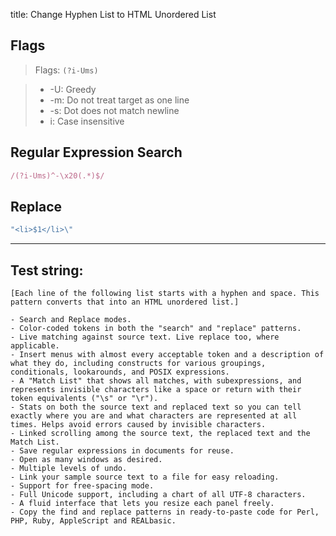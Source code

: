 title: Change Hyphen List to HTML Unordered List

## Flags

> Flags: `(?i-Ums)`

> * -U: Greedy
> * -m: Do not treat target as one line
> * -s: Dot does not match newline
> * i: Case insensitive

## Regular Expression Search

```ruby
/(?i-Ums)^-\x20(.*)$/
```

## Replace

```ruby
"<li>$1</li>\"
```

---

## Test string:

```text
[Each line of the following list starts with a hyphen and space. This pattern converts that into an HTML unordered list.]

- Search and Replace modes.
- Color-coded tokens in both the "search" and "replace" patterns.
- Live matching against source text. Live replace too, where applicable.
- Insert menus with almost every acceptable token and a description of what they do, including constructs for various groupings, conditionals, lookarounds, and POSIX expressions.
- A "Match List" that shows all matches, with subexpressions, and represents invisible characters like a space or return with their token equivalents ("\s" or "\r").
- Stats on both the source text and replaced text so you can tell exactly where you are and what characters are represented at all times. Helps avoid errors caused by invisible characters.
- Linked scrolling among the source text, the replaced text and the Match List.
- Save regular expressions in documents for reuse.
- Open as many windows as desired.
- Multiple levels of undo.
- Link your sample source text to a file for easy reloading.
- Support for free-spacing mode.
- Full Unicode support, including a chart of all UTF-8 characters.
- A fluid interface that lets you resize each panel freely.
- Copy the find and replace patterns in ready-to-paste code for Perl, PHP, Ruby, AppleScript and REALbasic.
```


